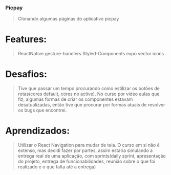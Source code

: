 ### Picpay

> Clonando algumas páginas do aplicativo picpay

# Features:

>ReactNative
>gesture-handlers
>Styled-Components
>expo vector icons


# Desafios:

> Tive que passar um tempo procurando como estilizar os botões de rotas(cores default, cores no active).
> No curso por video aulas que fiz, algumas formas de criar os componentes estavam desatualizadas, então tive que procurar por formas atuais de resolver os bugs que encontrei.

# Aprendizados:

> Utilizar o React Navigation para mudar de tela.
> O curso em si não é extenso, mas decidi fazer por partes, assim estaria simulando a entrega real de uma aplicação, com sprints(daily sprint, apresentação do projeto, entrega de funcionabilidades, reunião sobre o que foi realizado e o que falta até a entrega)